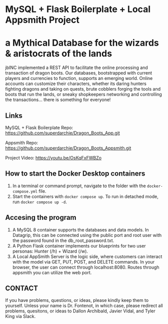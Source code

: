 # MySQL + Flask Boilerplate + Local Appsmith Project
# a Mythical Database for the wizards & aristocrats of the lands

jbINC implemented a REST API to facilitate the online processing and transaction of dragon boots. Our databases, bootstrapped with current players and currencies to function, supports an emerging world. Online accounts can customize their characters, whether its daring hunters fighting dragons and taking on quests, brute cobblers forging the tools and boots that run the lands, or sneaky shopkeepers networking and controlling the transactions... there is something for everyone!

## Links

MySQL + Flask Boilerplate Repo: https://github.com/superdarchie/Dragon_Boots_App.git

Appsmith Repo: https://github.com/superdarchie/Dragon_Boots_Appsmith.git

Project Video: https://youtu.be/OsKqFxFWBZo

## How to start the Docker Desktop containers

1. In a terminal or command prompt, navigate to the folder with the `docker-compose.yml` file.  
2. Start the containers with `docker compose up`.  To run in detached mode, run `docker compose up -d`. 

## Accesing the program

1. A MySQL 8 container supports the databases and data models. In Datagrip, this can be connected using the public port and root user with the password found in the db_root_password.txt.
2. A Python Flask container implements our blueprints for two user personas: Hunter (/h) + Wizard (/w).
3. A Local AppSmith Server is the logic side, where customers can interact with the model via GET, PUT, POST, and DELETE commands. In your browser, the user can connect through localhost:8080. Routes through appsmith you can utilize the web port.

## CONTACT

If you have problems, questions, or ideas, please kindly keep them to yourself. Unless your name is Dr. Fontenot, in which case, please redirect all problems, quesitons, or ideas to Dallon Archibald, Javier Vidal, and Tyler King via Slack.
